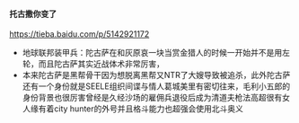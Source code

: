 #### 托古撒你变了
https://tieba.baidu.com/p/5142921172
- 地球联邦装甲兵：陀古萨在和灰原哀一块当赏金猎人的时候一开始并不是用左轮，而且陀古萨其实近战体术非常厉害，
- 本来陀古萨是黑帮骨干因为想脱离黑帮又NTR了大嫂导致被追杀，此外陀古萨还有一个身份就是SEELE组织间谍与情人葛城美里有密切往来，毛利小五郎的身份背景也很厉害曾经是久经沙场的雇佣兵退役后成为清道夫枪法高超很有女人缘有着city hunter的外号并且格斗能力也超强会使用北斗奥义
